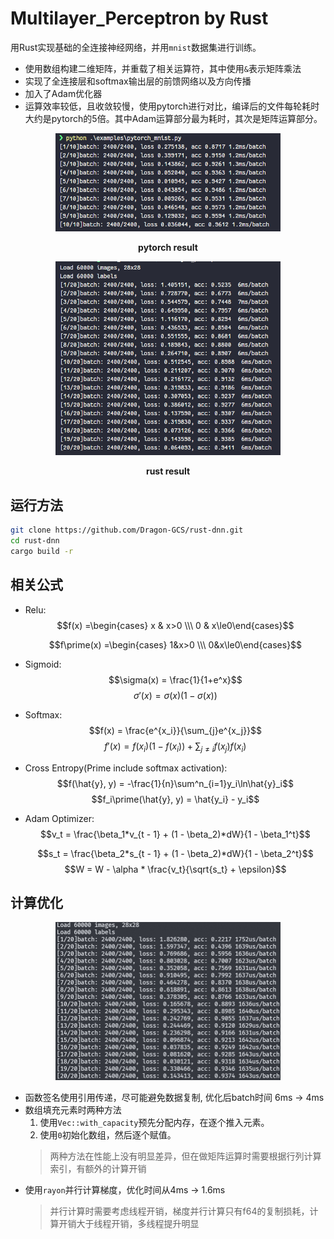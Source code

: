 # Multilayer_Perceptron by Rust

用Rust实现基础的全连接神经网络，并用`mnist`数据集进行训练。

- 使用数组构建二维矩阵，并重载了相关运算符，其中使用`&`表示矩阵乘法
- 实现了全连接层和softmax输出层的前馈网络以及方向传播
- 加入了Adam优化器
- 运算效率较低，且收敛较慢，使用pytorch进行对比，编译后的文件每轮耗时大约是pytorch的5倍。其中Adam运算部分最为耗时，其次是矩阵运算部分。

<center>
<img src="images/pytorch-train.png" width=360 alt="pytorch">
<p><b>pytorch result</b></p>
</center>
<center>
<img src="images/rust-train.png" width=360 alt="rust">
<p><b>rust result</b></p>
</center>

## 运行方法

```bash
git clone https://github.com/Dragon-GCS/rust-dnn.git
cd rust-dnn
cargo build -r
```

## 相关公式

- Relu:
  $$f(x) =\begin{cases} x & x>0 \\\ 0 & x\le0\end{cases}$$

  $$f\prime(x) =\begin{cases} 1&x>0 \\\ 0&x\le0\end{cases}$$
- Sigmoid:
  $$\sigma(x) = \frac{1}{1+e^x}$$
  $$\sigma\prime(x)=\sigma(x)(1-\sigma(x))$$
- Softmax:
  $$f(x) = \frac{e^{x_i}}{\sum_{j}e^{x_j}}$$
  $$f\prime(x)= f(x_i)(1 - f(x_i)) + \sum_{j\neq i} f(x_j) f(x_i) $$
- Cross Entropy(Prime include softmax activation):
  $$f(\hat{y}, y) = -\frac{1}{n}\sum^n_{i=1}y_i\ln\hat{y}_i$$
  $$f_i\prime(\hat{y}, y) = \hat{y_i} - y_i$$
- Adam Optimizer:
  $$v_t = \frac{\beta_1*v_{t - 1} + (1 - \beta_2)*dW}{1 - \beta_1^t}$$

  $$s_t = \frac{\beta_2*s_{t - 1} + (1 - \beta_2)*dW}{1 - \beta_2^t}$$
  $$W = W - \alpha * \frac{v_t}{\sqrt{s_t} + \epsilon}$$

## 计算优化

<center>
<img src="images/rust-train-optim.png" width=360 alt="rust-optim">
</center>

- 函数签名使用引用传递，尽可能避免数据复制, 优化后batch时间 6ms -> 4ms
- 数组填充元素时两种方法
  1. 使用`Vec::with_capacity`预先分配内存，在逐个推入元素。
  2. 使用`0`初始化数组，然后逐个赋值。
  > 两种方法在性能上没有明显差异，但在做矩阵运算时需要根据行列计算索引，有额外的计算开销
- 使用`rayon`并行计算梯度，优化时间从4ms -> 1.6ms
  > 并行计算时需要考虑线程开销，梯度并行计算只有f64的复制损耗，计算开销大于线程开销，多线程提升明显
